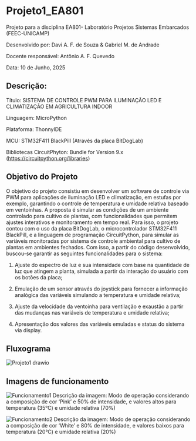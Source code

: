 # Projeto1_EA801

Projeto para a disciplina EA801- Laboratório Projetos Sistemas Embarcados (FEEC-UNICAMP)

Desenvolvido por: Davi A. F. de Souza & Gabriel M. de Andrade

Docente responsável: Antônio A. F. Quevedo

Data: 10 de Junho, 2025

## Descrição:
Título: SISTEMA DE CONTROLE PWM PARA ILUMINAÇÃO LED E CLIMATIZAÇÃO EM AGRICULTURA INDOOR

Linguagem: MicroPython

Plataforma: ThonnyIDE

MCU: STM32F411 BlackPill (Através da placa BitDogLab)

Bibliotecas CircuitPhyton: Bundle for Version 9.x (https://circuitpython.org/libraries)
	
## Objetivo do Projeto

O objetivo do projeto consistiu em desenvolver um software de controle via PWM para aplicações de iluminação LED e climatização, em estufas por exemplo, garantindo o controle de temperatura e umidade relativa baseado em ventoinhas. A proposta é simular as condições de um ambiente controlado para cultivo de plantas, com funcionalidades que permitem ajustes interativos e monitoramento em tempo real. Para isso, o projeto contou com o uso da placa BitDogLab, o microcontrolador STM32F411 BlackPill, e a linguagem de programação CircuitPython, para simular as variáveis monitoradas por sistema de controle ambiental para cultivo de plantas em ambientes fechados. Com isso, a partir do código desenvolvido, buscou-se garantir as seguintes funcionalidades para o sistema:

1. Ajuste do espectro de luz e sua intensidade com base na quantidade de luz que atingem a planta, simulada a partir da interação do usuário com os botões da placa;

2. Emulação de um sensor através do joystick para fornecer a informação analógica das variáveis simulando a temperatura e umidade relativa; 

3. Ajuste da velocidade da ventoinha para ventilação e exaustão a partir das mudanças nas variáveis de temperatura e umidade relativa;

4. Apresentação dos valores das variáveis emuladas e status do sistema via display.

## Fluxograma
![Projeto1 drawio](https://github.com/user-attachments/assets/6de09160-3b30-433d-8074-248ff48ea927)

## Imagens de funcionamento
![Funcionamento1](https://github.com/user-attachments/assets/c61cb7af-63d3-4fbc-85e1-b9fc9b077951)
Descrição da imagem: Modo de operação considerando a composição de cor ‘Pink’ e 50% de intensidade, e valores altos para temperatura (35°C) e umidade relativa (70%)

![Funcionamento2](https://github.com/user-attachments/assets/3b9c7e94-c395-40a3-8a03-2aa8ddf89331)
Descrição da imagem: Modo de operação considerando a composição de cor ‘White’ e 80% de intensidade, e valores baixos para temperatura (20°C) e umidade relativa (20%)


